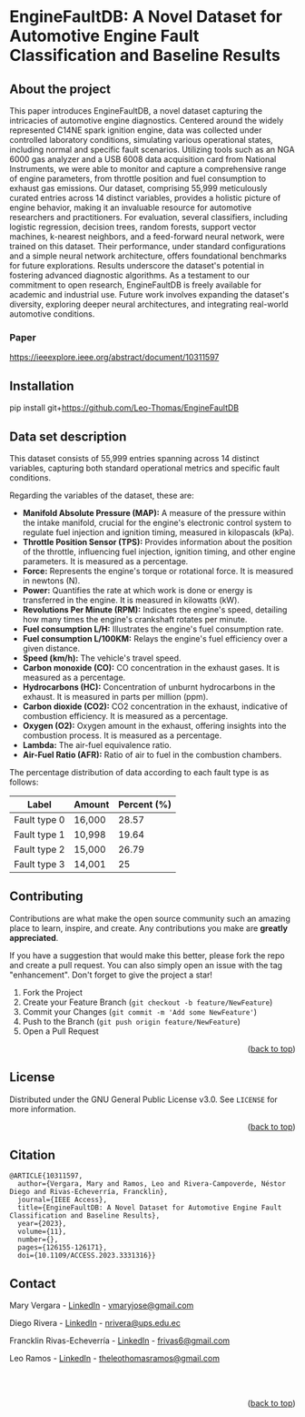 # EngineFaultDB: A Novel Dataset for Automotive Engine Fault Classification and Baseline Results

<!-- ABOUT THE PROJECT -->
## About the project

This paper introduces EngineFaultDB, a novel dataset capturing the intricacies of automotive engine diagnostics. Centered around the widely represented C14NE spark ignition engine, data was collected under controlled laboratory conditions, simulating various operational states, including normal and specific fault scenarios. Utilizing tools such as an NGA 6000 gas analyzer and a USB 6008 data acquisition card from National Instruments, we were able to monitor and capture a comprehensive range of engine parameters, from throttle position and fuel consumption to exhaust gas emissions. Our dataset, comprising 55,999 meticulously curated entries across 14 distinct variables, provides a holistic picture of engine behavior, making it an invaluable resource for automotive researchers and practitioners. For evaluation, several classifiers, including logistic regression, decision trees, random forests, support vector machines, k-nearest neighbors, and a feed-forward neural network, were trained on this dataset. Their performance, under standard configurations and a simple neural network architecture, offers foundational benchmarks for future explorations. Results underscore the dataset's potential in fostering advanced diagnostic algorithms. As a testament to our commitment to open research, EngineFaultDB is freely available for academic and industrial use. Future work involves expanding the dataset's diversity, exploring deeper neural architectures, and integrating real-world automotive conditions.

### Paper

https://ieeexplore.ieee.org/abstract/document/10311597

<!-- GETTING STARTED -->
## Installation

pip install git+https://github.com/Leo-Thomas/EngineFaultDB

## Data set description

This dataset consists of 55,999 entries spanning across 14 distinct variables, capturing both standard operational metrics and specific fault conditions. 

Regarding the variables of the dataset, these are:

* **Manifold Absolute Pressure (MAP):** A measure of the pressure within the intake manifold, crucial for the engine's electronic control system to regulate fuel injection and ignition timing, measured in kilopascals (kPa).
* **Throttle Position Sensor (TPS):** Provides information about the position of the throttle, influencing fuel injection, ignition timing, and other engine parameters. It is measured as a percentage.
* **Force:** Represents the engine's torque or rotational force. It is measured in newtons (N).
* **Power:** Quantifies the rate at which work is done or energy is transferred in the engine. It is measured in kilowatts (kW).
* **Revolutions Per Minute (RPM):** Indicates the engine's speed, detailing how many times the engine's crankshaft rotates per minute.
* **Fuel consumption L/H:** Illustrates the engine's fuel consumption rate.
* **Fuel consumption L/100KM:** Relays the engine's fuel efficiency over a given distance.
* **Speed (km/h):** The vehicle's travel speed.
* **Carbon monoxide (CO):** CO concentration in the exhaust gases. It is measured as a percentage.
* **Hydrocarbons (HC):** Concentration of unburnt hydrocarbons in the exhaust. It is measured in parts per million (ppm).
* **Carbon dioxide (CO2):** CO2 concentration in the exhaust, indicative of combustion efficiency. It is measured as a percentage.
* **Oxygen (O2):** Oxygen amount in the exhaust, offering insights into the combustion process. It is measured as a percentage.
* **Lambda:** The air-fuel equivalence ratio.
* **Air-Fuel Ratio (AFR):** Ratio of air to fuel in the combustion chambers.
  
The percentage distribution of data according to each fault type is as follows:

| Label    | Amount  | Percent (\%) |
|----------|---------|--------------|
| Fault type 0  | 16,000 | 28.57 |
| Fault type 1  | 10,998 | 19.64 |
| Fault type 2  | 15,000 | 26.79 |
| Fault type 3  | 14,001 | 25    |

<!-- CONTRIBUTING -->
## Contributing

Contributions are what make the open source community such an amazing place to learn, inspire, and create. Any contributions you make are **greatly appreciated**.

If you have a suggestion that would make this better, please fork the repo and create a pull request. You can also simply open an issue with the tag "enhancement".
Don't forget to give the project a star!

1. Fork the Project
2. Create your Feature Branch (`git checkout -b feature/NewFeature`)
3. Commit your Changes (`git commit -m 'Add some NewFeature'`)
4. Push to the Branch (`git push origin feature/NewFeature`)
5. Open a Pull Request

<p align="right">(<a href="#top">back to top</a>)</p>



<!-- LICENSE -->
## License

Distributed under the GNU General Public License v3.0. See `LICENSE` for more information.

<p align="right">(<a href="#top">back to top</a>)</p>


<!-- CITAITON -->
## Citation
```
@ARTICLE{10311597,
  author={Vergara, Mary and Ramos, Leo and Rivera-Campoverde, Néstor Diego and Rivas-Echeverría, Francklin},
  journal={IEEE Access}, 
  title={EngineFaultDB: A Novel Dataset for Automotive Engine Fault Classification and Baseline Results}, 
  year={2023},
  volume={11},
  number={},
  pages={126155-126171},
  doi={10.1109/ACCESS.2023.3331316}}
```

<!-- CONTACT -->
## Contact

Mary Vergara - [LinkedIn](https://www.linkedin.com/in/mary-josefina-vergara-9ba47561/) - vmaryjose@gmail.com

Diego Rivera - [LinkedIn](https://www.linkedin.com/in/silvanakescobar/) - nrivera@ups.edu.ec

Francklin Rivas-Echeverría - [LinkedIn](https://www.linkedin.com/in/francklin-rivas-echeverria-514180144/) - frivas6@gmail.com

Leo Ramos - [LinkedIn](https://www.linkedin.com/in/leo-thomas-ramos/) - theleothomasramos@gmail.com

<br>
<br>


<p align="right">(<a href="#top">back to top</a>)</p>
